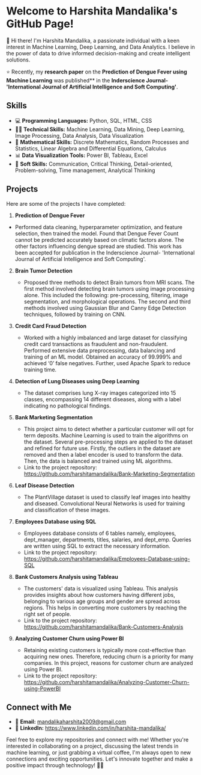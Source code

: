 # Welcome to Harshita Mandalika's GitHub Page!

👋 Hi there! I'm Harshita Mandalika, a passionate individual with a keen interest in Machine Learning, Deep Learning, and Data Analytics. I believe in the power of data to drive informed decision-making and create intelligent solutions.

⭐ Recently, my **research paper** on the **Prediction of Dengue Fever using Machine Learning** was published** in the **Inderscience Journal- 'International Journal of Artificial Intelligence and Soft Computing'**.

## Skills

- 💻 **Programming Languages:** Python, SQL, HTML, CSS
- 👩‍💻 **Technical Skills:** Machine Learning, Data Mining, Deep Learning, Image Processing, Data Analysis, Data Visualization
- 🟰 **Mathematical Skills:** Discrete Mathematics, Random Processes and Statistics, Linear Algebra and Differential Equations, Calculus
- 📊 **Data Visualization Tools:** Power BI, Tableau, Excel
- 🌈 **Soft Skills:**  Communication, Critical Thinking, Detail-oriented, Problem-solving, Time management, Analytical Thinking

## Projects

Here are some of the projects I have completed:

1.  **Prediction of Dengue Fever**
   - Performed data cleaning, hyperparameter optimization, and feature selection, then trained the model. Found that Dengue Fever Count cannot be predicted accurately based on climatic factors alone. The other factors influencing dengue spread are studied. This work has been accepted for publication in the Inderscience Journal- 'International Journal of Artificial Intelligence and Soft Computing'.


2. **Brain Tumor Detection**
   - Proposed three methods to detect Brain tumors from MRI scans. The first method involved detecting brain tumors using image processing alone. This included the following: pre-processing, filtering, image segmentation, and morphological operations. The second and third methods involved using Gaussian Blur and Canny Edge Detection
techniques, followed by training on CNN.

3. **Credit Card Fraud Detection**
   - Worked with a highly imbalanced and large dataset for classifying credit card transactions as fraudulent and non-fraudulent. Performed extensive data preprocessing, data balancing and training of an ML model. Obtained an accuracy of 99.999% and achieved ‘0’ false negatives. Further, used Apache Spark to reduce training time.

4. **Detection of Lung Diseases using Deep Learning**
   - The dataset comprises lung X-ray images categorized into 15 classes, encompassing 14 different diseases, along with a label indicating no pathological findings.

5. **Bank Marketing Segmentation**
   - This project aims to detect whether a particular customer will opt for term deposits. Machine Learning is used to train the algorithms on the dataset. Several pre-processing steps are applied to the dataset and refined for future use. Firstly, the outliers in the dataset are removed and then a label encoder is used to transform the data. Then, the data is balanced and trained using ML algorithms.
   - Link to the project repository: https://github.com/harshitamandalika/Bank-Marketing-Segmentation

6. **Leaf Disease Detection**
   - The PlantVillage dataset is used to classify leaf images into healthy and diseased. Convolutional Neural Networks is used for training and classification of these images.

7. **Employees Database using SQL**
   - Employees database consists of 6 tables namely, employees, dept_manager, departments, titles, salaries, and dept_emp. Queries are written using SQL to extract the necessary information.
   - Link to the project repository: https://github.com/harshitamandalika/Employees-Database-using-SQL
     
8. **Bank Customers Analysis using Tableau**
   -  The customers' data is visualized using Tableau. This analysis provides insights about how customers having different jobs, belonging to various age groups and gender are spread across regions. This helps in converting more customers by reaching the right set of people.
   -  Link to the project repository: https://github.com/harshitamandalika/Bank-Customers-Analysis

9. **Analyzing Customer Churn using Power BI**
   - Retaining existing customers is typically more cost-effective than acquiring new ones. Therefore, reducing churn is a priority for many companies. In this project, reasons for customer churn are analyzed using Power BI.
   -  Link to the project repository: https://github.com/harshitamandalika/Analyzing-Customer-Churn-using-PowerBI

## Connect with Me

- 📧 **Email:** mandalikaharshita2009@gmail.com
- 🔗 **LinkedIn:** https://www.linkedin.com/in/harshita-mandalika/

Feel free to explore my repositories and connect with me! Whether you're interested in collaborating on a project, discussing the latest trends in machine learning, or just grabbing a virtual coffee, I'm always open to new connections and exciting opportunities. Let's innovate together and make a positive impact through technology! 🚀✨



 



